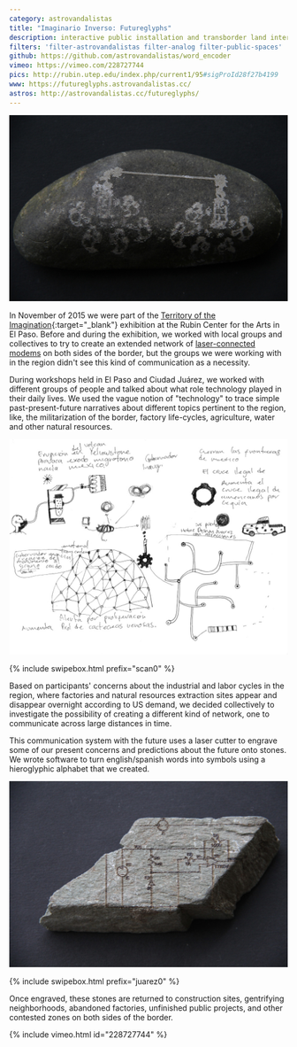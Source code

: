 ```yaml
---
category: astrovandalistas
title: "Imaginario Inverso: Futureglyphs"
description: interactive public installation and transborder land intervention
filters: 'filter-astrovandalistas filter-analog filter-public-spaces'
github: https://github.com/astrovandalistas/word_encoder
vimeo: https://vimeo.com/228727744
pics: http://rubin.utep.edu/index.php/current1/95#sigProId28f27b4199
www: https://futureglyphs.astrovandalistas.cc/
astros: http://astrovandalistas.cc/futureglyphs/
---
```

![](/assets/projects/futureglyphs/alaser01.jpg)

In November of 2015 we were part of the [Territory of the Imagination](http://rubin.utep.edu/index.php/past1/68){:target="_blank"} exhibition at the Rubin Center for the Arts in El Paso. Before and during the exhibition, we worked with local groups and collectives to try to create an extended network of [laser-connected modems](/laser-chat-fronterizo/) on both sides of the border, but the groups we were working with in the region didn't see this kind of communication as a necessity.

During workshops held in El Paso and Ciudad Juárez, we worked with different groups of people and talked about what role technology played in their daily lives. We used the vague notion of "technology" to trace simple past-present-future narratives about different topics pertinent to the region, like, the militarization of the border, factory life-cycles, agriculture, water and other natural resources.

![](/assets/projects/futureglyphs/scan01.jpg)

{% include swipebox.html prefix="scan0" %}

Based on participants' concerns about the industrial and labor cycles in the region, where factories and natural resources extraction sites appear and disappear overnight according to US demand, we decided collectively to investigate the possibility of creating a different kind of network, one to communicate across large distances in time.

This communication system with the future uses a laser cutter to engrave some of our present concerns and predictions about the future onto stones. We wrote software to turn english/spanish words into symbols using a hieroglyphic alphabet that we created.

![](/assets/projects/futureglyphs/alaser00.jpg)

{% include swipebox.html prefix="juarez0" %}

Once engraved, these stones are returned to construction sites, gentrifying neighborhoods, abandoned factories, unfinished public projects, and other contested zones on both sides of the border.

{% include vimeo.html id="228727744" %}
